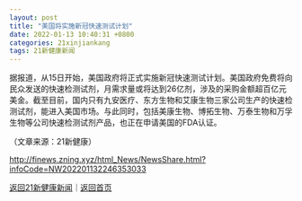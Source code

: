 ```yaml
---
layout: post
title: "美国将实施新冠快速测试计划"
date: 2022-01-13 10:40:31 +0800
categories: 21xinjiankang
tags: 21新健康新闻
---
```

<p> 据报道，从15日开始，美国政府将正式实施新冠快速测试计划。美国政府免费将向民众发送的快速检测试剂，月需求量或将达到26亿剂，涉及的采购金额超百亿元美金。截至目前，国内只有九安医疗、东方生物和艾康生物三家公司生产的快速检测试剂，能进入美国市场。与此同时，包括美康生物、博拓生物、万泰生物和万孚生物等公司快速检测试剂产品，也正在申请美国的FDA认证。</p><p class="em_media">（文章来源：21新健康）</p>

<http://finews.zning.xyz/html_News/NewsShare.html?infoCode=NW202201132246353033>

[返回21新健康新闻](//finews.withounder.com/category/21xinjiankang.html)｜[返回首页](//finews.withounder.com/)